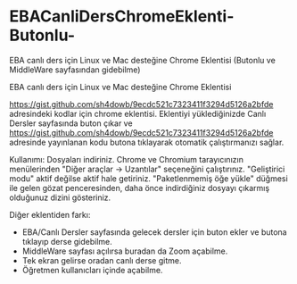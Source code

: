 # EBACanliDersChromeEklenti-Butonlu-
EBA canlı ders için Linux ve Mac desteğine Chrome Eklentisi (Butonlu ve MiddleWare sayfasından gidebilme)

EBA canlı ders için Linux ve Mac desteğine Chrome Eklentisi

https://gist.github.com/sh4dowb/9ecdc521c7323411f3294d5126a2bfde adresindeki kodlar için chrome eklentisi. Eklentiyi yüklediğinizde Canlı Dersler sayfasında buton çıkar ve https://gist.github.com/sh4dowb/9ecdc521c7323411f3294d5126a2bfde adresinde yayınlanan kodu butona tıklayarak otomatik çalıştırmanızı sağlar.

Kullanımı: Dosyaları indiriniz. Chrome ve Chromium tarayıcınızın menülerinden "Diğer araçlar -> Uzantılar" seçeneğini çalıştırınız. "Geliştirici modu" aktif değilse aktif hale getiriniz. "Paketlenmemiş öğe yükle" düğmesi ile gelen gözat penceresinden, daha önce indirdiğiniz dosyayı çıkarmış olduğunuz dizini gösteriniz.

Diğer eklentiden farkı:

- EBA/Canlı Dersler sayfasında gelecek dersler için buton ekler ve butona tıklayıp derse gidebilme.
- MiddleWare sayfası açılırsa buradan da Zoom açabilme.
- Tek ekran gelirse oradan canlı derse gitme.
- Öğretmen kullanıcları içinde açabilme.
